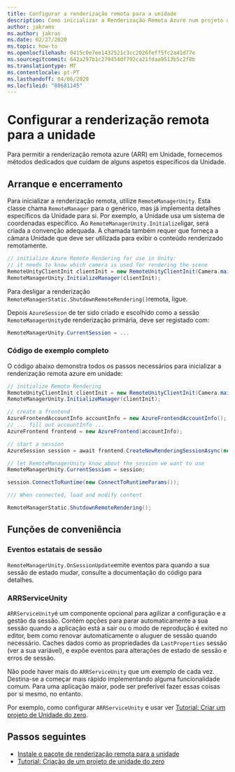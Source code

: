 ```yaml
---
title: Configurar a renderização remota para a unidade
description: Como inicializar a Renderização Remota Azure num projeto de Unidade
author: jakrams
ms.author: jakras
ms.date: 02/27/2020
ms.topic: how-to
ms.openlocfilehash: 0415c0e7ee1432521c3cc2026feff5fc2a41d77e
ms.sourcegitcommit: 642a297b1c279454df792ca21fdaa9513b5c2f8b
ms.translationtype: MT
ms.contentlocale: pt-PT
ms.lasthandoff: 04/06/2020
ms.locfileid: "80681145"
---
```

# <a name="set-up-remote-rendering-for-unity"></a>Configurar a renderização remota para a unidade

Para permitir a renderização remota azure (ARR) em Unidade, fornecemos métodos dedicados que cuidam de alguns aspetos específicos da Unidade.

## <a name="startup-and-shutdown"></a>Arranque e encerramento

Para inicializar a renderização remota, utilize `RemoteManagerUnity`. Esta classe chama `RemoteManager` para o genérico, mas já implementa detalhes específicos da Unidade para si. Por exemplo, a Unidade usa um sistema de coordenadas específico. Ao `RemoteManagerUnity.Initialize`ligar, será criada a convenção adequada. A chamada também requer que forneça a câmara Unidade que deve ser utilizada para exibir o conteúdo renderizado remotamente.

```cs
// initialize Azure Remote Rendering for use in Unity:
// it needs to know which camera is used for rendering the scene
RemoteUnityClientInit clientInit = new RemoteUnityClientInit(Camera.main);
RemoteManagerUnity.InitializeManager(clientInit);
```

Para desligar a renderização `RemoteManagerStatic.ShutdownRemoteRendering()`remota, ligue.

Depois `AzureSession` de ter sido criado e escolhido como a sessão `RemoteManagerUnity`de renderização primária, deve ser registado com:

```cs
RemoteManagerUnity.CurrentSession = ...
```

### <a name="full-example-code"></a>Código de exemplo completo

O código abaixo demonstra todos os passos necessários para inicializar a renderização remota azure em unidade:

```cs
// initialize Remote Rendering
RemoteUnityClientInit clientInit = new RemoteUnityClientInit(Camera.main);
RemoteManagerUnity.InitializeManager(clientInit);

// create a frontend
AzureFrontendAccountInfo accountInfo = new AzureFrontendAccountInfo();
// ... fill out accountInfo ...
AzureFrontend frontend = new AzureFrontend(accountInfo);

// start a session
AzureSession session = await frontend.CreateNewRenderingSessionAsync(new RenderingSessionCreationParams(RenderingSessionVmSize.Standard, 0, 30)).AsTask();

// let RemoteManagerUnity know about the session we want to use
RemoteManagerUnity.CurrentSession = session;

session.ConnectToRuntime(new ConnectToRuntimeParams());

/// When connected, load and modify content

RemoteManagerStatic.ShutdownRemoteRendering();
```

## <a name="convenience-functions"></a>Funções de conveniência

### <a name="session-state-events"></a>Eventos estatais de sessão

`RemoteManagerUnity.OnSessionUpdate`emite eventos para quando a sua sessão de estado mudar, consulte a documentação do código para detalhes.

### <a name="arrserviceunity"></a>ARRServiceUnity

`ARRServiceUnity`é um componente opcional para agilizar a configuração e a gestão da sessão. Contém opções para parar automaticamente a sua sessão quando a aplicação está a sair ou o modo de reprodução é exited no editor, bem como renovar automaticamente o aluguer de sessão quando necessário. Caches dados como as propriedades da `LastProperties` sessão (ver a sua variável), e expõe eventos para alterações de estado de sessão e erros de sessão.

Não pode haver mais do `ARRServiceUnity` que um exemplo de cada vez. Destina-se a começar mais rápido implementando alguma funcionalidade comum. Para uma aplicação maior, pode ser preferível fazer essas coisas por si mesmo, no entanto.

Por exemplo, como configurar `ARRServiceUnity` e usar ver [Tutorial: Criar um projeto de Unidade do zero](../../tutorials/unity/project-setup.md).

## <a name="next-steps"></a>Passos seguintes

* [Instale o pacote de renderização remota para a unidade](install-remote-rendering-unity-package.md)
* [Tutorial: Criação de um projeto de unidade do zero](../../tutorials/unity/project-setup.md)
